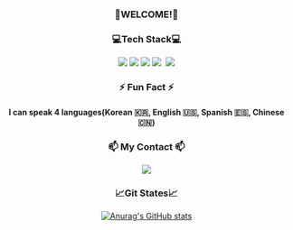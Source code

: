 <h3 align ="center"> 🎊WELCOME!🎊 </h3>
<div align = "center">          
  
<h3 align="center">💻Tech Stack💻</h3>

<div align="center">
<img src="https://img.shields.io/badge/React-00BCF6?style=flat-square&logo=React&logoColor=white"></img>
<img src="https://img.shields.io/badge/JavaScript-FFCD11?style=flat-square&logo=JavaScript&logoColor=white"></img>
<img src="https://img.shields.io/badge/HTML5-E34F26?style=flat-square&logo=HTML5&logoColor=white"></img>
<img src="https://img.shields.io/badge/CSS3-0A84FF?style=flat-square&logo=CSS3&logoColor=white"></img>&nbsp
<img src="https://img.shields.io/badge/Java-007396?style=flat-square&logo=Java&logoColor=white"/></a>
<br>

<h3>⚡ Fun Fact ⚡</h3>
<h4>I can speak 4 languages(Korean 🇰🇷, English 🇺🇸, Spanish 🇪🇸, Chinese 🇨🇳)</h4>


<h3 align="center">📫 My Contact 📫</h3>
<a href="sehan95@gmail.com"><img src="https://img.shields.io/badge/Gmail-EA4335?style=flat-square&logo=Gmail&logoColor=white"/></a></div>

<h3 align="center">📈Git States📈</h3>

[![Anurag's GitHub stats](https://github-readme-stats.vercel.app/api?username=sehan95&hide_title=true&show_icons=true&include_all_commits=true&disable_animations=true&theme=aura)](https://github.com/anuraghazra/github-readme-stats)
<!-- [![Top Langs](https://github-readme-stats.vercel.app/api/top-langs/?username=sehan95)](https://github.com/anuraghazra/github-readme-stats) -->




<!--
**sehan95/sehan95** is a ✨ _special_ ✨ repository because its `README.md` (this file) appears on your GitHub profile.


